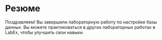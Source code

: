 # Резюме

Поздравляем! Вы завершили лабораторную работу по настройке базы данных. Вы можете практиковаться в других лабораторных работах в LabEx, чтобы улучшить свои навыки.
